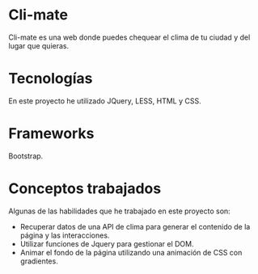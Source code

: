 # Cli-mate
Cli-mate es una web donde puedes chequear el clima de tu ciudad y del lugar que quieras.

# Tecnologías
En este proyecto he utilizado JQuery, LESS, HTML y CSS.

# Frameworks
Bootstrap.

# Conceptos trabajados
Algunas de las habilidades que he trabajado en este proyecto son:
- Recuperar datos de una API de clima para generar el contenido de la página y las interacciones.
- Utilizar funciones de Jquery para gestionar el DOM.
- Animar el fondo de la página utilizando una animación de CSS con gradientes.